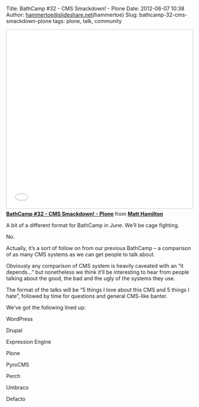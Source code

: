 Title: BathCamp #32 - CMS Smackdown! - Plone
Date: 2012-06-07 10:38
Author: hammertoe@slideshare.net(hammertoe)
Slug: bathcamp-32-cms-smackdown-plone
tags: plone, talk, community

<iframe src="//www.slideshare.net/slideshow/embed_code/key/ymi5g5XxvDrUhw" width="595" height="485" frameborder="0" marginwidth="0" marginheight="0" scrolling="no" style="border:1px solid #CCC; border-width:1px; margin-bottom:5px; max-width: 100%;" allowfullscreen> </iframe> <div style="margin-bottom:5px"> <strong> <a href="//www.slideshare.net/hammertoe/bathcamp-32-cms-smackdown-plone" title="BathCamp #32 - CMS Smackdown! - Plone" target="_blank">BathCamp #32 - CMS Smackdown! - Plone</a> </strong> from <strong><a href="//www.slideshare.net/hammertoe" target="_blank">Matt Hamilton</a></strong> </div>

A bit of a different format for BathCamp in June. We’ll be cage
fighting.

No.

Actually, it’s a sort of follow on from our previous BathCamp – a
comparison of as many CMS systems as we can get people to talk about.

Obviously any comparison of CMS system is heavily caveated with an “it
depends…” but nonetheless we think it’ll be interesting to hear from
people talking about the good, the bad and the ugly of the systems they
use.

The format of the talks will be “5 things I love about this CMS and 5
things I hate”, followed by time for questions and general CMS-like
banter.

We’ve got the following lined up:

WordPress

Drupal

Expression Engine

Plone

PyroCMS

Perch

Umbraco

Defacto

